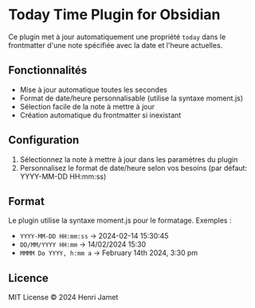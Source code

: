 # Today Time Plugin for Obsidian

Ce plugin met à jour automatiquement une propriété `today` dans le frontmatter d'une note spécifiée avec la date et l'heure actuelles.

## Fonctionnalités

- Mise à jour automatique toutes les secondes
- Format de date/heure personnalisable (utilise la syntaxe moment.js)
- Sélection facile de la note à mettre à jour
- Création automatique du frontmatter si inexistant

## Configuration

1. Sélectionnez la note à mettre à jour dans les paramètres du plugin
2. Personnalisez le format de date/heure selon vos besoins (par défaut: YYYY-MM-DD HH:mm:ss)

## Format

Le plugin utilise la syntaxe moment.js pour le formatage. Exemples :
- `YYYY-MM-DD HH:mm:ss` → 2024-02-14 15:30:45
- `DD/MM/YYYY HH:mm` → 14/02/2024 15:30
- `MMMM Do YYYY, h:mm a` → February 14th 2024, 3:30 pm

## Licence

MIT License © 2024 Henri Jamet
